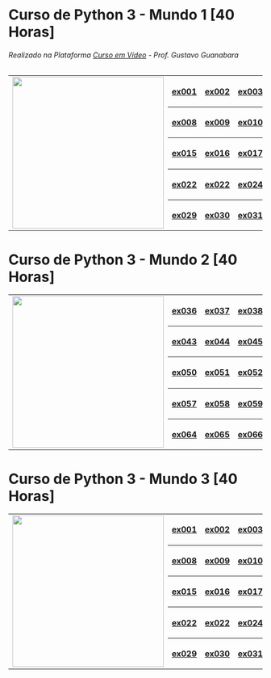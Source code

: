 # Curso de Python 3 - Mundo 1  [40 Horas]
###### Realizado na Plataforma [Curso em Vídeo](https://www.cursoemvideo.com/) - Prof. Gustavo Guanabara
<table style="border-collapse: collapse;">
    <tr>
        <td rowspan="5"><img src="https://www.cursoemvideo.com/wp-content/uploads/2019/09/Python3%E2%80%93Mundo1.png" width="300px"></td>
        <th><a href="https://github.com/d1000so/Curso_de_Python_3/edit/main/README.md#curso-de-python-3---mundo-2">ex001</a></th>
        <th><a href="https://github.com/d1000so/Curso_de_Python_3/edit/main/README.md#curso-de-python-3---mundo-2">ex002</a></th>
        <th><a href="https://github.com/d1000so/Curso_de_Python_3/edit/main/README.md#curso-de-python-3---mundo-2">ex003</a></th>
        <th><a href="https://github.com/d1000so/Curso_de_Python_3/edit/main/README.md#curso-de-python-3---mundo-2">ex004</a></th>
        <th><a href="https://github.com/d1000so/Curso_de_Python_3/edit/main/README.md#curso-de-python-3---mundo-2">ex005</a></th>
        <th><a href="https://github.com/d1000so/Curso_de_Python_3/edit/main/README.md#curso-de-python-3---mundo-2">ex006</a></th>
        <th><a href="https://github.com/d1000so/Curso_de_Python_3/edit/main/README.md#curso-de-python-3---mundo-2">ex007</a></th>
    </tr>
    <tr>
        <th><a href="https://github.com/d1000so/Curso_de_Python_3/edit/main/README.md#curso-de-python-3---mundo-2">ex008</a></th>
        <th><a href="https://github.com/d1000so/Curso_de_Python_3/edit/main/README.md#curso-de-python-3---mundo-2">ex009</a></th>
        <th><a href="https://github.com/d1000so/Curso_de_Python_3/edit/main/README.md#curso-de-python-3---mundo-2">ex010</a></th>
        <th><a href="https://github.com/d1000so/Curso_de_Python_3/edit/main/README.md#curso-de-python-3---mundo-2">ex011</a></th>
        <th><a href="https://github.com/d1000so/Curso_de_Python_3/edit/main/README.md#curso-de-python-3---mundo-2">ex012</a></th>
        <th><a href="https://github.com/d1000so/Curso_de_Python_3/edit/main/README.md#curso-de-python-3---mundo-2">ex013</a></th>
        <th><a href="https://github.com/d1000so/Curso_de_Python_3/edit/main/README.md#curso-de-python-3---mundo-2">ex014</a></th>
    </tr>
    <tr>
        <th><a href="https://github.com/d1000so/Curso_de_Python_3/edit/main/README.md#curso-de-python-3---mundo-2">ex015</a></th>
        <th><a href="https://github.com/d1000so/Curso_de_Python_3/edit/main/README.md#curso-de-python-3---mundo-2">ex016</a></th>
        <th><a href="https://github.com/d1000so/Curso_de_Python_3/edit/main/README.md#curso-de-python-3---mundo-2">ex017</a></th>
        <th><a href="https://github.com/d1000so/Curso_de_Python_3/edit/main/README.md#curso-de-python-3---mundo-2">ex018</a></th>
        <th><a href="https://github.com/d1000so/Curso_de_Python_3/edit/main/README.md#curso-de-python-3---mundo-2">ex019</a></th>
        <th><a href="https://github.com/d1000so/Curso_de_Python_3/edit/main/README.md#curso-de-python-3---mundo-2">ex020</a></th>
        <th><a href="https://github.com/d1000so/Curso_de_Python_3/edit/main/README.md#curso-de-python-3---mundo-2">ex021</a></th>
    </tr>
    <tr>
        <th><a href="https://github.com/d1000so/Curso_de_Python_3/edit/main/README.md#curso-de-python-3---mundo-2">ex022</a></th>
        <th><a href="https://github.com/d1000so/Curso_de_Python_3/edit/main/README.md#curso-de-python-3---mundo-2">ex022</a></th>
        <th><a href="https://github.com/d1000so/Curso_de_Python_3/edit/main/README.md#curso-de-python-3---mundo-2">ex024</a></th>
        <th><a href="https://github.com/d1000so/Curso_de_Python_3/edit/main/README.md#curso-de-python-3---mundo-2">ex025</a></th>
        <th><a href="https://github.com/d1000so/Curso_de_Python_3/edit/main/README.md#curso-de-python-3---mundo-2">ex026</a></th>
        <th><a href="https://github.com/d1000so/Curso_de_Python_3/edit/main/README.md#curso-de-python-3---mundo-2">ex027</a></th>
        <th><a href="https://github.com/d1000so/Curso_de_Python_3/edit/main/README.md#curso-de-python-3---mundo-2">ex028</a></th>
    </tr>
    <tr>
        <th><a href="https://github.com/d1000so/Curso_de_Python_3/edit/main/README.md#curso-de-python-3---mundo-2">ex029</a></th>
        <th><a href="https://github.com/d1000so/Curso_de_Python_3/edit/main/README.md#curso-de-python-3---mundo-2">ex030</a></th>
        <th><a href="https://github.com/d1000so/Curso_de_Python_3/edit/main/README.md#curso-de-python-3---mundo-2">ex031</a></th>
        <th><a href="https://github.com/d1000so/Curso_de_Python_3/edit/main/README.md#curso-de-python-3---mundo-2">ex032</a></th>
        <th><a href="https://github.com/d1000so/Curso_de_Python_3/edit/main/README.md#curso-de-python-3---mundo-2">ex033</a></th>
        <th><a href="https://github.com/d1000so/Curso_de_Python_3/edit/main/README.md#curso-de-python-3---mundo-2">ex034</a></th>
        <th><a href="https://github.com/d1000so/Curso_de_Python_3/edit/main/README.md#curso-de-python-3---mundo-2">ex035</a></th>
    </tr>
</table>

# Curso de Python 3 - Mundo 2  [40 Horas]

<table style="border: none;">
    <tr>
        <td rowspan="5"><img src="https://www.cursoemvideo.com/wp-content/uploads/2019/09/Python3%E2%80%93Mundo2.png" width="300px"></td>
        <th><a href="https://github.com/d1000so/Curso_de_Python_3/edit/main/README.md#curso-de-python-3---mundo-2">ex036</a></th>
        <th><a href="https://github.com/d1000so/Curso_de_Python_3/edit/main/README.md#curso-de-python-3---mundo-2">ex037</a></th>
        <th><a href="https://github.com/d1000so/Curso_de_Python_3/edit/main/README.md#curso-de-python-3---mundo-2">ex038</a></th>
        <th><a href="https://github.com/d1000so/Curso_de_Python_3/edit/main/README.md#curso-de-python-3---mundo-2">ex039</a></th>
        <th><a href="https://github.com/d1000so/Curso_de_Python_3/edit/main/README.md#curso-de-python-3---mundo-2">ex040</a></th>
        <th><a href="https://github.com/d1000so/Curso_de_Python_3/edit/main/README.md#curso-de-python-3---mundo-2">ex041</a></th>
        <th><a href="https://github.com/d1000so/Curso_de_Python_3/edit/main/README.md#curso-de-python-3---mundo-2">ex042</a></th>
    </tr>
    <tr>
        <th><a href="https://github.com/d1000so/Curso_de_Python_3/edit/main/README.md#curso-de-python-3---mundo-2">ex043</a></th>
        <th><a href="https://github.com/d1000so/Curso_de_Python_3/edit/main/README.md#curso-de-python-3---mundo-2">ex044</a></th>
        <th><a href="https://github.com/d1000so/Curso_de_Python_3/edit/main/README.md#curso-de-python-3---mundo-2">ex045</a></th>
        <th><a href="https://github.com/d1000so/Curso_de_Python_3/edit/main/README.md#curso-de-python-3---mundo-2">ex046</a></th>
        <th><a href="https://github.com/d1000so/Curso_de_Python_3/edit/main/README.md#curso-de-python-3---mundo-2">ex047</a></th>
        <th><a href="https://github.com/d1000so/Curso_de_Python_3/edit/main/README.md#curso-de-python-3---mundo-2">ex048</a></th>
        <th><a href="https://github.com/d1000so/Curso_de_Python_3/edit/main/README.md#curso-de-python-3---mundo-2">ex049</a></th>
    </tr>
    <tr>
        <th><a href="https://github.com/d1000so/Curso_de_Python_3/edit/main/README.md#curso-de-python-3---mundo-2">ex050</a></th>
        <th><a href="https://github.com/d1000so/Curso_de_Python_3/edit/main/README.md#curso-de-python-3---mundo-2">ex051</a></th>
        <th><a href="https://github.com/d1000so/Curso_de_Python_3/edit/main/README.md#curso-de-python-3---mundo-2">ex052</a></th>
        <th><a href="https://github.com/d1000so/Curso_de_Python_3/edit/main/README.md#curso-de-python-3---mundo-2">ex053</a></th>
        <th><a href="https://github.com/d1000so/Curso_de_Python_3/edit/main/README.md#curso-de-python-3---mundo-2">ex054</a></th>
        <th><a href="https://github.com/d1000so/Curso_de_Python_3/edit/main/README.md#curso-de-python-3---mundo-2">ex055</a></th>
        <th><a href="https://github.com/d1000so/Curso_de_Python_3/edit/main/README.md#curso-de-python-3---mundo-2">ex056</a></th>
    </tr>
    <tr>
        <th><a href="https://github.com/d1000so/Curso_de_Python_3/edit/main/README.md#curso-de-python-3---mundo-2">ex057</a></th>
        <th><a href="https://github.com/d1000so/Curso_de_Python_3/edit/main/README.md#curso-de-python-3---mundo-2">ex058</a></th>
        <th><a href="https://github.com/d1000so/Curso_de_Python_3/edit/main/README.md#curso-de-python-3---mundo-2">ex059</a></th>
        <th><a href="https://github.com/d1000so/Curso_de_Python_3/edit/main/README.md#curso-de-python-3---mundo-2">ex060</a></th>
        <th><a href="https://github.com/d1000so/Curso_de_Python_3/edit/main/README.md#curso-de-python-3---mundo-2">ex061</a></th>
        <th><a href="https://github.com/d1000so/Curso_de_Python_3/edit/main/README.md#curso-de-python-3---mundo-2">ex062</a></th>
        <th><a href="https://github.com/d1000so/Curso_de_Python_3/edit/main/README.md#curso-de-python-3---mundo-2">ex063</a></th>
    </tr>
    <tr>
        <th><a href="https://github.com/d1000so/Curso_de_Python_3/edit/main/README.md#curso-de-python-3---mundo-2">ex064</a></th>
        <th><a href="https://github.com/d1000so/Curso_de_Python_3/edit/main/README.md#curso-de-python-3---mundo-2">ex065</a></th>
        <th><a href="https://github.com/d1000so/Curso_de_Python_3/edit/main/README.md#curso-de-python-3---mundo-2">ex066</a></th>
        <th><a href="https://github.com/d1000so/Curso_de_Python_3/edit/main/README.md#curso-de-python-3---mundo-2">ex067</a></th>
        <th><a href="https://github.com/d1000so/Curso_de_Python_3/edit/main/README.md#curso-de-python-3---mundo-2">ex068</a></th>
        <th><a href="https://github.com/d1000so/Curso_de_Python_3/edit/main/README.md#curso-de-python-3---mundo-2">ex069</a></th>
        <th><a href="https://github.com/d1000so/Curso_de_Python_3/edit/main/README.md#curso-de-python-3---mundo-2">ex070</a></th>
        <th><a href="https://github.com/d1000so/Curso_de_Python_3/edit/main/README.md#curso-de-python-3---mundo-2">ex071</a></th>
    </tr>
</table>

# Curso de Python 3 - Mundo 3 [40 Horas]

<table style="border: none;">
    <tr>
        <td rowspan="5"><img src="https://www.cursoemvideo.com/wp-content/uploads/2019/09/Python3%E2%80%93Mundo3.png" width="300px"></td>
        <th><a href="https://github.com/d1000so/Curso_de_Python_3/edit/main/README.md#curso-de-python-3---mundo-2">ex001</a></th>
        <th><a href="https://github.com/d1000so/Curso_de_Python_3/edit/main/README.md#curso-de-python-3---mundo-2">ex002</a></th>
        <th><a href="https://github.com/d1000so/Curso_de_Python_3/edit/main/README.md#curso-de-python-3---mundo-2">ex003</a></th>
        <th><a href="https://github.com/d1000so/Curso_de_Python_3/edit/main/README.md#curso-de-python-3---mundo-2">ex004</a></th>
        <th><a href="https://github.com/d1000so/Curso_de_Python_3/edit/main/README.md#curso-de-python-3---mundo-2">ex005</a></th>
        <th><a href="https://github.com/d1000so/Curso_de_Python_3/edit/main/README.md#curso-de-python-3---mundo-2">ex006</a></th>
        <th><a href="https://github.com/d1000so/Curso_de_Python_3/edit/main/README.md#curso-de-python-3---mundo-2">ex007</a></th>
    </tr>
    <tr>
        <th><a href="https://github.com/d1000so/Curso_de_Python_3/edit/main/README.md#curso-de-python-3---mundo-2">ex008</a></th>
        <th><a href="https://github.com/d1000so/Curso_de_Python_3/edit/main/README.md#curso-de-python-3---mundo-2">ex009</a></th>
        <th><a href="https://github.com/d1000so/Curso_de_Python_3/edit/main/README.md#curso-de-python-3---mundo-2">ex010</a></th>
        <th><a href="https://github.com/d1000so/Curso_de_Python_3/edit/main/README.md#curso-de-python-3---mundo-2">ex011</a></th>
        <th><a href="https://github.com/d1000so/Curso_de_Python_3/edit/main/README.md#curso-de-python-3---mundo-2">ex012</a></th>
        <th><a href="https://github.com/d1000so/Curso_de_Python_3/edit/main/README.md#curso-de-python-3---mundo-2">ex013</a></th>
        <th><a href="https://github.com/d1000so/Curso_de_Python_3/edit/main/README.md#curso-de-python-3---mundo-2">ex014</a></th>
    </tr>
    <tr>
        <th><a href="https://github.com/d1000so/Curso_de_Python_3/edit/main/README.md#curso-de-python-3---mundo-2">ex015</a></th>
        <th><a href="https://github.com/d1000so/Curso_de_Python_3/edit/main/README.md#curso-de-python-3---mundo-2">ex016</a></th>
        <th><a href="https://github.com/d1000so/Curso_de_Python_3/edit/main/README.md#curso-de-python-3---mundo-2">ex017</a></th>
        <th><a href="https://github.com/d1000so/Curso_de_Python_3/edit/main/README.md#curso-de-python-3---mundo-2">ex018</a></th>
        <th><a href="https://github.com/d1000so/Curso_de_Python_3/edit/main/README.md#curso-de-python-3---mundo-2">ex019</a></th>
        <th><a href="https://github.com/d1000so/Curso_de_Python_3/edit/main/README.md#curso-de-python-3---mundo-2">ex020</a></th>
        <th><a href="https://github.com/d1000so/Curso_de_Python_3/edit/main/README.md#curso-de-python-3---mundo-2">ex021</a></th>
    </tr>
    <tr>
        <th><a href="https://github.com/d1000so/Curso_de_Python_3/edit/main/README.md#curso-de-python-3---mundo-2">ex022</a></th>
        <th><a href="https://github.com/d1000so/Curso_de_Python_3/edit/main/README.md#curso-de-python-3---mundo-2">ex022</a></th>
        <th><a href="https://github.com/d1000so/Curso_de_Python_3/edit/main/README.md#curso-de-python-3---mundo-2">ex024</a></th>
        <th><a href="https://github.com/d1000so/Curso_de_Python_3/edit/main/README.md#curso-de-python-3---mundo-2">ex025</a></th>
        <th><a href="https://github.com/d1000so/Curso_de_Python_3/edit/main/README.md#curso-de-python-3---mundo-2">ex026</a></th>
        <th><a href="https://github.com/d1000so/Curso_de_Python_3/edit/main/README.md#curso-de-python-3---mundo-2">ex027</a></th>
        <th><a href="https://github.com/d1000so/Curso_de_Python_3/edit/main/README.md#curso-de-python-3---mundo-2">ex028</a></th>
    </tr>
    <tr>
        <th><a href="https://github.com/d1000so/Curso_de_Python_3/edit/main/README.md#curso-de-python-3---mundo-2">ex029</a></th>
        <th><a href="https://github.com/d1000so/Curso_de_Python_3/edit/main/README.md#curso-de-python-3---mundo-2">ex030</a></th>
        <th><a href="https://github.com/d1000so/Curso_de_Python_3/edit/main/README.md#curso-de-python-3---mundo-2">ex031</a></th>
        <th><a href="https://github.com/d1000so/Curso_de_Python_3/edit/main/README.md#curso-de-python-3---mundo-2">ex032</a></th>
        <th><a href="https://github.com/d1000so/Curso_de_Python_3/edit/main/README.md#curso-de-python-3---mundo-2">ex033</a></th>
        <th><a href="https://github.com/d1000so/Curso_de_Python_3/edit/main/README.md#curso-de-python-3---mundo-2">ex034</a></th>
        <th><a href="https://github.com/d1000so/Curso_de_Python_3/edit/main/README.md#curso-de-python-3---mundo-2">ex035</a></th>
    </tr>
</table>
